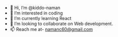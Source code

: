 - 👋 Hi, I’m @kiddo-naman
- 👀 I’m interested in coding
- 🌱 I’m currently learning React
- 💞️ I’m looking to collaborate on Web development.
- 📫 Reach me at- namanc60@gmail.com

<!---
kiddo-naman/kiddo-naman is a ✨ special ✨ repository because its `README.md` (this file) appears on your GitHub profile.
You can click the Preview link to take a look at your changes.
--->
